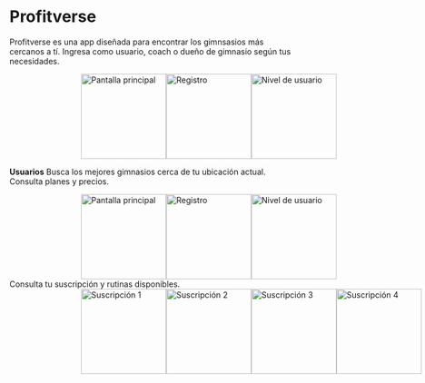 # **Profitverse**
Profitverse es una app diseñada para encontrar los gimnsasios más cercanos a tí. 
Ingresa como usuario, coach o dueño de gimnasio según tus necesidades.
<div style="display: flex; justify-content: space-around; margin: auto; width: 50%;">
    <img src="https://github.com/user-attachments/assets/9b7645f1-557f-4ccc-bc3b-15eb9cee93e9" alt="Pantalla principal" width="150">
    <img src="https://github.com/user-attachments/assets/312cc3e9-a810-47a0-bce1-a2ab1b73be24" alt="Registro" width="150">
    <img src="https://github.com/user-attachments/assets/b184125e-4115-4af3-9bf6-77487ed68a75" alt="Nivel de usuario" width="150">
</div>


__Usuarios__
Busca los mejores gimnasios cerca de tu ubicación actual. Consulta planes y precios. 
<div style="display: flex; justify-content: space-around; margin: auto; width: 50%;">
    <img src="https://github.com/user-attachments/assets/7bc340d2-64b0-49bc-ac6a-2dc959f58de3" alt="Pantalla principal" width="150">
    <img src="https://github.com/user-attachments/assets/f9634fa2-3007-4a20-86c5-a35cc66b7549" alt="Registro" width="150">
    <img src="https://github.com/user-attachments/assets/2e0f49da-224f-47c3-93cd-045ef61e5073" alt="Nivel de usuario" width="150">
</div>
Consulta tu suscripción y rutinas disponibles.
<div style="display: flex; justify-content: space-around; margin: auto; width: 50%;">
    <img src="https://github.com/user-attachments/assets/286777b4-66e3-4c33-b58c-45d5a137f691" alt="Suscripción 1" width="150">
    <img src="https://github.com/user-attachments/assets/5ad96fb5-ee53-4709-be94-63e1441da9a4" alt="Suscripción 2" width="150">
    <img src="https://github.com/user-attachments/assets/2b88fea1-aeb8-46fa-86f7-3f0791130d45" alt="Suscripción 3" width="150">
    <img src="https://github.com/user-attachments/assets/123a96fa-55b0-4edb-aa2b-4086f840a637" alt="Suscripción 4" width="150">

</div>

